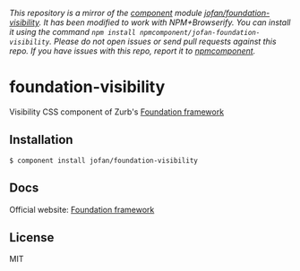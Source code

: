 *This repository is a mirror of the [component](http://component.io) module [jofan/foundation-visibility](http://github.com/jofan/foundation-visibility). It has been modified to work with NPM+Browserify. You can install it using the command `npm install npmcomponent/jofan-foundation-visibility`. Please do not open issues or send pull requests against this repo. If you have issues with this repo, report it to [npmcomponent](https://github.com/airportyh/npmcomponent).*

# foundation-visibility

  Visibility CSS component of Zurb's [Foundation framework](http://foundation.zurb.com/)

## Installation

    $ component install jofan/foundation-visibility

## Docs

  Official website: [Foundation framework](http://foundation.zurb.com/)

## License

  MIT
